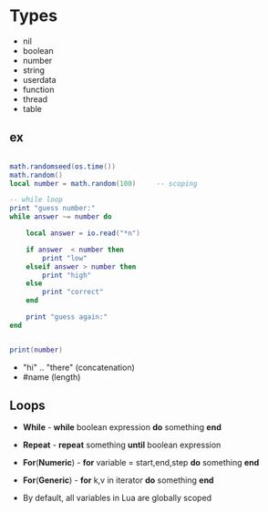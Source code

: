 # Types
* nil
* boolean
* number
* string
* userdata
* function
* thread
* table

## ex
``` lua

math.randomseed(os.time())
math.random()
local number = math.random(100)     -- scoping

-- while loop
print "guess number:"
while answer ~= number do

	local answer = io.read("*n")

	if answer  < number then
	    print "low"
	elseif answer > number then
	    print "high"
	else 
	    print "correct"
	end

    print "guess again:"
end


print(number)

```

* "hi" .. "there"  (concatenation)
* #name  (length)

## Loops
* __While__ - __while__ boolean expression __do__ something __end__
* __Repeat__ - __repeat__ something __until__ boolean expression
* __For__(__Numeric__) - __for__ variable = start,end,step __do__ something __end__
* __For__(__Generic__) - __for__ k,v in iterator __do__ something __end__

* By default, all variables in Lua are globally scoped
